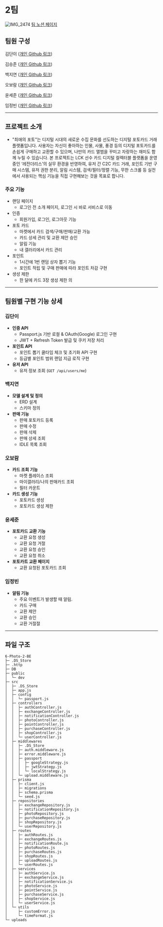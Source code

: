 # **2팀**

![IMG_2474](https://github.com/user-attachments/assets/ac07bab3-7797-4cfa-93bf-b7ccd9c35f40)
[팀 노션 페이지](https://www.notion.so/danikim8/2-1ed826aac9d5803c9475ef1eac9835ab)

## **팀원 구성**

김단이 ([개인 Github 링크](https://github.com/danikim8))

김승준 ([개인 Github 링크](https://github.com/y10b))

백지연 ([개인 Github 링크](https://github.com/jyeon03))

오보람 ([개인 Github 링크](https://github.com/elisaohh))

윤세준 ([개인 Github 링크](https://github.com/YSJ0228))

임정빈 ([개인 Github 링크](https://github.com/jbinyim))

---

## **프로젝트 소개**

- "최애의 포토"는 디지털 시대의 새로운 수집 문화를 선도하는 디지털 포토카드 거래 플랫폼입니다. 사용자는 자신이 좋아하는 인물, 사물, 풍경 등의 디지털 포토카드를 손쉽게 구매하고 교환할 수 있으며, 나만의 카드 앨범을 꾸미고 자랑하는 재미도 함께 누릴 수 있습니다.
  본 프로젝트는 LCK 선수 카드 디지털 컬렉터블 플랫폼을 운영 중인 ‘레전더리스’의 실무 환경을 반영하여, 유저 간 C2C 카드 거래, 포인트 기반 구매 시스템, 유저 권한 분리, 알림 시스템, 검색/필터/정렬 기능, 무한 스크롤 등 실전에서 사용되는 핵심 기능을 직접 구현해보는 것을 목표로 합니다.

### 주요 기능

- 랜딩 페이지
  - 로그인 전 소개 페이지, 로그인 시 바로 서비스로 이동
- 인증
  - 회원가입, 로그인, 로그아웃 기능
- 포토 카드
  - 마켓에서 카드 검색/구매/판매/교환 가능
  - 카드 상세 관리 및 교환 제안 승인
  - 알림 기능
  - 내 갤러리에서 카드 관리
- 포인트
  - 1시간에 1번 랜덤 상자 뽑기 기능
  - 포인트 적립 및 구매 판매에 따라 포인트 차감 구현
- 생성 제한
  - 한 달에 카드 3장 생성 제한
    의

---

## **팀원별 구현 기능 상세**

### **김단이**

- **인증 API**
  - Passport.js 기반 로컬 & OAuth(Google) 로그인 구현
  - JWT + Refresh Token 발급 및 쿠키 저장 처리
- **포인트 API**
  - 포인트 뽑기 쿨타임 체크 및 초기화 API 구현
  - 등급별 포인트 범위 랜덤 지급 로직 구현
- **유저 API**
  - 유저 정보 조회 (`GET /api/users/me`)

### **백지연**

- **모델 설계 및 정의**
  - ERD 설계
  - 스키마 정의
- **판매 기능**
  - 판매 포토카드 등록
  - 판매 수정
  - 판매 삭제
  - 판매 상세 조회
  - IDLE 목록 조회

### **오보람**

- **카드 조회 기능**
  - 마켓 플레이스 조회
  - 마이갤러리/나의 판매카드 조회
  - 필터 카운트
- **카드 생성 기능**
  - 포토카드 생성
  - 포토카드 생성 제한

### **윤세준**

- **포토카드 교환 기능**
  - 교환 요청 생성
  - 교환 요청 거절
  - 교환 요청 승인
  - 교환 요청 취소
- **포토카트 교환 페이지**
  - 교환 요청된 포토카드 조회


### **임정빈**

- **알림 기능**
  - 주요 이벤트가 발생할 때 알림.
  - 카드 구매
  - 교환 제안
  - 교환 승인
  - 교환 거절절

---

## **파일 구조**
```
6-Photo-2-BE
├─ .DS_Store
├─ .http
├─ DB
├─ public
│  └─ dev
├─ src
│  ├─ .DS_Store
│  ├─ app.js
│  ├─ config
│  │  └─ passport.js
│  ├─ controllers
│  │  ├─ authController.js
│  │  ├─ exchangeController.js
│  │  ├─ notificationController.js
│  │  ├─ photoController.js
│  │  ├─ pointController.js
│  │  ├─ purchaseController.js
│  │  ├─ shopController.js
│  │  └─ userController.js
│  ├─ middlewares
│  │  ├─ .DS_Store
│  │  ├─ auth.middleware.js
│  │  ├─ error.middleware.js
│  │  ├─ passport
│  │  │  ├─ googleStrategy.js
│  │  │  ├─ jwtStrategy.js
│  │  │  └─ localStrategy.js
│  │  └─ upload.middleware.js
│  ├─ prisma
│  │  ├─ client.js
│  │  ├─ migrations
│  │  ├─ schema.prisma
│  │  └─ seed.js
│  ├─ repositories
│  │  ├─ exchangeRepository.js
│  │  ├─ notificationRepository.js
│  │  ├─ photoRepository.js
│  │  ├─ purchaseRepository.js
│  │  ├─ shopRepository.js
│  │  └─ userRepository.js
│  ├─ routes
│  │  ├─ authRoutes.js
│  │  ├─ exchangeRoutes.js
│  │  ├─ notificationRoute.js
│  │  ├─ photoRoutes.js
│  │  ├─ purchaseRoutes.js
│  │  ├─ shopRoutes.js
│  │  ├─ uploadRoutes.js
│  │  └─ userRoutes.js
│  ├─ services
│  │  ├─ authService.js
│  │  ├─ exchangeService.js
│  │  ├─ notificationService.js
│  │  ├─ photoService.js
│  │  ├─ pointService.js
│  │  ├─ purchaseService.js
│  │  ├─ shopService.js
│  │  └─ userService.js
│  └─ utils
│     ├─ customError.js
│     └─ timeFormat.js
└─ uploads

```
